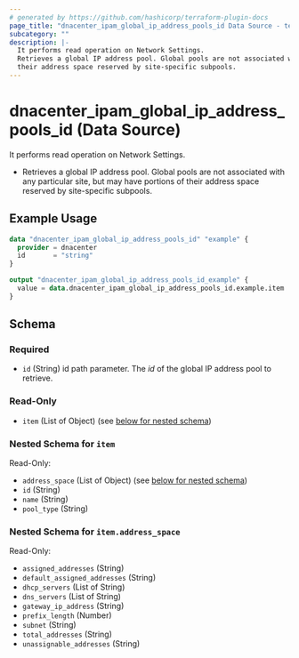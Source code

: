```yaml
---
# generated by https://github.com/hashicorp/terraform-plugin-docs
page_title: "dnacenter_ipam_global_ip_address_pools_id Data Source - terraform-provider-dnacenter"
subcategory: ""
description: |-
  It performs read operation on Network Settings.
  Retrieves a global IP address pool. Global pools are not associated with any particular site, but may have portions of
  their address space reserved by site-specific subpools.
---
```


# dnacenter_ipam_global_ip_address_pools_id (Data Source)

It performs read operation on Network Settings.

- Retrieves a global IP address pool. Global pools are not associated with any particular site, but may have portions of
their address space reserved by site-specific subpools.

## Example Usage

```terraform
data "dnacenter_ipam_global_ip_address_pools_id" "example" {
  provider = dnacenter
  id       = "string"
}

output "dnacenter_ipam_global_ip_address_pools_id_example" {
  value = data.dnacenter_ipam_global_ip_address_pools_id.example.item
}
```

<!-- schema generated by tfplugindocs -->
## Schema

### Required

- `id` (String) id path parameter. The *id* of the global IP address pool to retrieve.

### Read-Only

- `item` (List of Object) (see [below for nested schema](#nestedatt--item))

<a id="nestedatt--item"></a>
### Nested Schema for `item`

Read-Only:

- `address_space` (List of Object) (see [below for nested schema](#nestedobjatt--item--address_space))
- `id` (String)
- `name` (String)
- `pool_type` (String)

<a id="nestedobjatt--item--address_space"></a>
### Nested Schema for `item.address_space`

Read-Only:

- `assigned_addresses` (String)
- `default_assigned_addresses` (String)
- `dhcp_servers` (List of String)
- `dns_servers` (List of String)
- `gateway_ip_address` (String)
- `prefix_length` (Number)
- `subnet` (String)
- `total_addresses` (String)
- `unassignable_addresses` (String)

